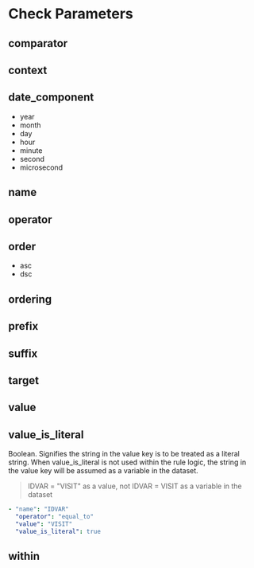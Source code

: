 # Check Parameters

## comparator

## context

## date_component

- year
- month
- day
- hour
- minute
- second
- microsecond

## name

## operator

## order

- asc
- dsc

## ordering

## prefix

## suffix

## target

## value

## value_is_literal

Boolean. Signifies the string in the value key is to be treated as a literal string. When value_is_literal is not used within the rule logic, the string in the value key will be assumed as a variable in the dataset.

> IDVAR = "VISIT" as a value, not IDVAR = VISIT as a variable in the dataset

```yaml
- "name": "IDVAR"
  "operator": "equal_to"
  "value": "VISIT"
  "value_is_literal": true
```

## within
